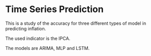 # Time Series Prediction

This is a study of the accuracy for three different types of model in predicting inflation.

The used indicator is the IPCA.

The models are ARIMA, MLP and LSTM.
